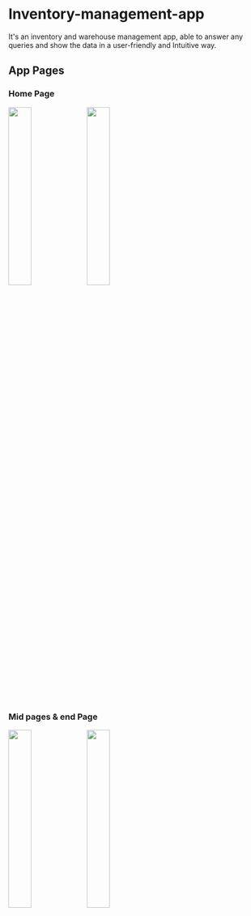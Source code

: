 # Inventory-management-app
It's an inventory and warehouse management app, able to answer any queries and show the data in a user-friendly and Intuitive way.

## App Pages

### Home Page

<img src="https://imgur.com/Bc68atz.jpg" width="30%" height="30%">

<img src="https://imgur.com/Gs3ROKk.jpg" width="30%" height="30%">

### Mid pages & end Page

<img src="https://imgur.com/O75RXya.jpg" width="30%" height="30%">

<img src="https://imgur.com/FX28mR1.jpg" width="30%" height="30%">
